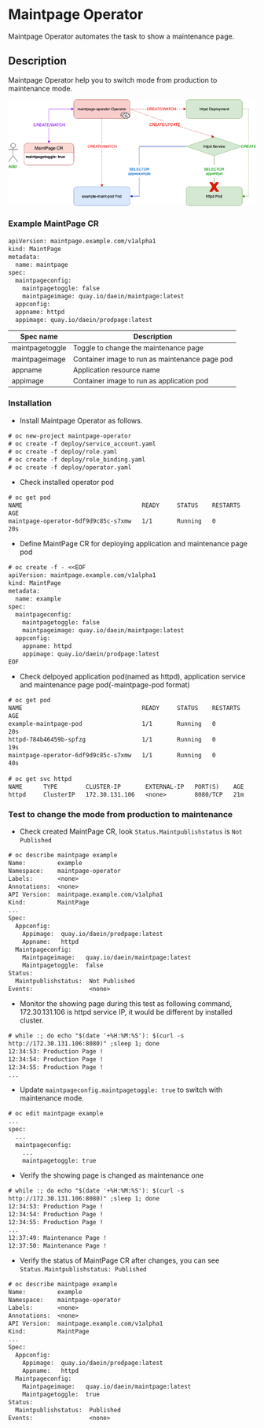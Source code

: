 # Maintpage Operator

Maintpage Operator automates the task to show a maintenance page.

## Description

Maintpage Operator help you to switch mode from production to maintenance mode.

![maintpage-operator work process](https://github.com/bysnupy/maintpage-operator/blob/master/maintpage-operator-process.png)

### Example MaintPage CR
~~~
apiVersion: maintpage.example.com/v1alpha1
kind: MaintPage
metadata:
  name: maintpage
spec:
  maintpageconfig:
    maintpagetoggle: false
    maintpageimage: quay.io/daein/maintpage:latest
  appconfig:
  appname: httpd
  appimage: quay.io/daein/prodpage:latest
~~~

Spec name|Description
-|-
maintpagetoggle| Toggle to change the maintenance page
maintpageimage| Container image to run as maintenance page pod
appname| Application resource name
appimage| Container image to run as application pod

### Installation

* Install Maintpage Operator as follows.
~~~
# oc new-project maintpage-operator
# oc create -f deploy/service_account.yaml
# oc create -f deploy/role.yaml
# oc create -f deploy/role_binding.yaml
# oc create -f deploy/operator.yaml
~~~

* Check installed operator pod
~~~
# oc get pod 
NAME                                  READY     STATUS    RESTARTS   AGE
maintpage-operator-6df9d9c85c-s7xmw   1/1       Running   0          20s
~~~

* Define MaintPage CR for deploying application and maintenance page pod
~~~
# oc create -f - <<EOF
apiVersion: maintpage.example.com/v1alpha1
kind: MaintPage
metadata:
  name: example
spec:
  maintpageconfig:
    maintpagetoggle: false
    maintpageimage: quay.io/daein/maintpage:latest
  appconfig:  
    appname: httpd
    appimage: quay.io/daein/prodpage:latest
EOF
~~~

* Check delpoyed application pod(named as httpd), application service and maintenance page pod(<cr name>-maintpage-pod format)
~~~
# oc get pod
NAME                                  READY     STATUS    RESTARTS   AGE
example-maintpage-pod                 1/1       Running   0          20s
httpd-784b46459b-spfzg                1/1       Running   0          19s
maintpage-operator-6df9d9c85c-s7xmw   1/1       Running   0          40s

# oc get svc httpd
NAME      TYPE        CLUSTER-IP       EXTERNAL-IP   PORT(S)    AGE
httpd     ClusterIP   172.30.131.106   <none>        8080/TCP   21m
~~~

### Test to change the mode from production to maintenance
* Check created MaintPage CR, look `Status.Maintpublishstatus` is `Not Published`
~~~
# oc describe maintpage example
Name:         example
Namespace:    maintpage-operator
Labels:       <none>
Annotations:  <none>
API Version:  maintpage.example.com/v1alpha1
Kind:         MaintPage
...
Spec:
  Appconfig:
    Appimage:  quay.io/daein/prodpage:latest
    Appname:   httpd
  Maintpageconfig:
    Maintpageimage:   quay.io/daein/maintpage:latest
    Maintpagetoggle:  false
Status:
  Maintpublishstatus:  Not Published
Events:                <none>
~~~

* Monitor the showing page during this test as following command, 172.30.131.106 is httpd service IP, it would be different by installed cluster.
~~~
# while :; do echo "$(date '+%H:%M:%S'): $(curl -s http://172.30.131.106:8080)" ;sleep 1; done
12:34:53: Production Page !
12:34:54: Production Page !
12:34:55: Production Page !
...
~~~

* Update `maintpageconfig.maintpagetoggle: true` to switch with maintenance mode.
~~~
# oc edit maintpage example
...
spec:
  ...
  maintpageconfig:
    ...
    maintpagetoggle: true
~~~

* Verify the showing page is changed as maintenance one
~~~
# while :; do echo "$(date '+%H:%M:%S'): $(curl -s http://172.30.131.106:8080)" ;sleep 1; done
12:34:53: Production Page !
12:34:54: Production Page !
12:34:55: Production Page !
...
12:37:49: Maintenance Page !
12:37:50: Maintenance Page !
~~~

* Verify the status of MaintPage CR after changes, you can see `Status.Maintpublishstatus: Published`
~~~
# oc describe maintpage example
Name:         example
Namespace:    maintpage-operator
Labels:       <none>
Annotations:  <none>
API Version:  maintpage.example.com/v1alpha1
Kind:         MaintPage
...
Spec:
  Appconfig:
    Appimage:  quay.io/daein/prodpage:latest
    Appname:   httpd
  Maintpageconfig:
    Maintpageimage:   quay.io/daein/maintpage:latest
    Maintpagetoggle:  true
Status:
  Maintpublishstatus:  Published
Events:                <none>
~~~
